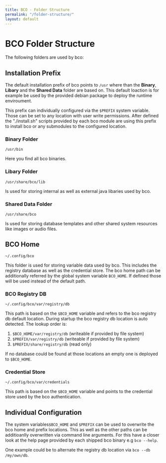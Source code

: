 ```yaml
---
title: BCO - Folder Structure
permalink: "/folder-structure/"
layout: default
---
```


# BCO Folder Structure

The following folders are used by bco:

## Installation Prefix

The default installation prefix of bco points to ``/usr`` where than the **Binary**, **Libary** and the **Shared Data** folder are based on. This default loaction is for example be used by the provided debian package to deploy the runtime enviroument. 

This prefix can individually configured via the ``$PREFIX`` system variable. Those can be set to any location with user write permissions. After defined the "./install.sh" scripts provided by each bco module are using this prefix to install bco or any submodules to the configured location. 

### Binary Folder

``/usr/bin``

Here you find all bco binaries. 

### Libary Folder

``/usr/share/bco/lib``

Is used for storing internal as well as external java libaries used by bco.

### Shared Data Folder

``/usr/share/bco``

Is used for storing database templates and other shared system resources like images or audio files.

## BCO Home

``~/.config/bco``

This folder is used for storing variable data used by bco. This includes the registry database as well as the credential store. The bco home path can be additionally referred by the global system variable ``BCO_HOME``. If defined those will be used instead of the default path.

### BCO Registry DB

``~/.config/bco/var/registry/db``

This path is based on the ``$BCO_HOME`` variable and refers to the bco registry db default location.
During startup the bco registry db location is auto detected. The lookup order is:

1. ``$BCO_HOME/var/registry/db``  (writeable if provided by file system)
2. ``$PREFIX/var/registry/db``   (writeable if provided by file system)
3. ``$PREFIX/share/registry/db`` (read only)

If no database could be found at those locations an empty one is deployed to ``$BCO_HOME``.

### Credential Store

``~/.config/bco/var/credentials``

This path is based on the ``$BCO_HOME`` variable and points to the credential store used by the bco authentication.

## Individual Configuration

The system variables``$BCO_HOME`` and ``$PREFIX`` can be used to overwrite the bco home and prefix locations. This as well as the other paths can be additioanlly overwritten via command line arguments. For this have a closer look at the help page provided by each shipped bco binary e.g ``bco --help``. 

One example could be to alternate the registry db location via ``bco --db /my/own/db``.
